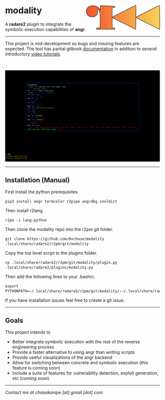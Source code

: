 # modality <img src="docs/logo.png" align="right" alt="logo" width="240">

A **radare2** plugin to integrate the symbolic execution capabilities of **angr**. 

---

This project is mid-development so bugs and missing features are expected. The tool has partial gitbook [documentation](https://chasekanipe.gitbook.io/modality/) in addition to several introductory [video tutorials](https://www.youtube.com/playlist?list=PL5k2-CzbGSTRkCp7_L4RRudVaIVdKx3pT).

<br>

<p align="center">
  <img src="docs/preview.gif" />
</p>

---

## Installation (Manual)
First install the python prerequisites

```
pip3 install angr termcolor r2pipe angrdbg cooldict
```

Then install r2lang

```
r2pm -i lang-python
```

Then clone the modality repo into the r2pm git folder.

```
git clone https://github.com/0xchase/modality .local/share/radare2/r2pm/git/modality
```

Copy the top level script to the plugins folder.

```
cp .local/share/radare2/r2pm/git/modality/plugin.py .local/share/radare2/plugins/modality.py
```

Then add the following lines to your .bashrc.

```
export PYTHONPATH=~/.local/share/radare2/r2pm/git/modality/:~/.local/share/radare2/r2pm/git/modality/src:
```

If you have installation issues feel free to create a git issue.

---

## Goals

This project intends to
 - Better integrate symbolic execution with the rest of the reverse engineering process
 - Provide a faster alternative to using angr than writing scripts
 - Provide useful visualizations of the angr backend
 - Allow for switching between concrete and symbolic execution (this feature is coming soon)
 - Include a suite of features for vulnerability detection, exploit generation, etc (coming soon)


---

*Contact me at chasekanipe [at] gmail [dot] com*
